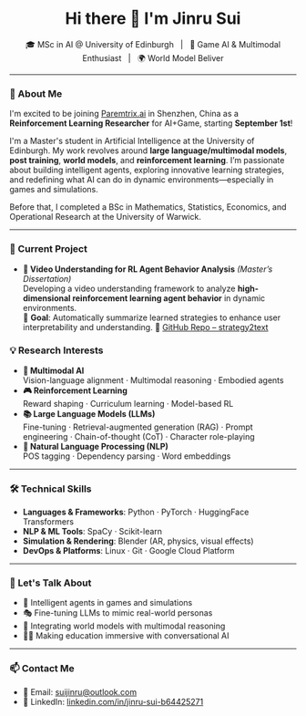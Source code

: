 <h1 align="center">Hi there 👋 I'm Jinru Sui</h1>

<p align="center">
  🎓 MSc in AI @ University of Edinburgh &nbsp; | &nbsp; 🤖 Game AI & Multimodal Enthusiast &nbsp; | &nbsp; 🌍 World Model Beliver
</p>

---

### 🚀 About Me
I'm excited to be joining [Paremtrix.ai](https://www.chaocanshu.cn/) in Shenzhen, China as a **Reinforcement Learning Researcher** for AI+Game, starting **September 1st**!

I'm a Master's student in Artificial Intelligence at the University of Edinburgh. My work revolves around **large language/multimodal models**, **post training**, **world models**, and **reinforcement learning**. I’m passionate about building intelligent agents, exploring innovative learning strategies, and redefining what AI can do in dynamic environments—especially in games and simulations.

Before that, I completed a BSc in Mathematics, Statistics, Economics, and Operational Research at the University of Warwick.

---

### 🔭 Current Project

- **🎥 Video Understanding for RL Agent Behavior Analysis** *(Master’s Dissertation)*  
  Developing a video understanding framework to analyze **high-dimensional reinforcement learning agent behavior** in dynamic environments.  
  🎯 **Goal**: Automatically summarize learned strategies to enhance user interpretability and understanding.
  🔗 [GitHub Repo – strategy2text](https://github.com/Jinrusui/strategy2text)

### 💡 Research Interests

- **🧠 Multimodal AI**  
  Vision-language alignment · Multimodal reasoning · Embodied agents  
- **🎮 Reinforcement Learning**  
  Reward shaping · Curriculum learning · Model-based RL  
- **📚 Large Language Models (LLMs)**  
  Fine-tuning · Retrieval-augmented generation (RAG) · Prompt engineering · Chain-of-thought (CoT) · Character role-playing  
- **💬 Natural Language Processing (NLP)**  
  POS tagging · Dependency parsing · Word embeddings  

---

### 🛠️ Technical Skills

- **Languages & Frameworks**: Python · PyTorch · HuggingFace Transformers  
- **NLP & ML Tools**: SpaCy · Scikit-learn  
- **Simulation & Rendering**: Blender (AR, physics, visual effects)  
- **DevOps & Platforms**: Linux · Git · Google Cloud Platform  

---

### 💬 Let's Talk About

- 🎯 Intelligent agents in games and simulations  
- 🎭 Fine-tuning LLMs to mimic real-world personas  
- 🔁 Integrating world models with multimodal reasoning  
- 🧑‍🏫 Making education immersive with conversational AI  

---

### 📫 Contact Me

- 📧 Email: [suijinru@outlook.com](mailto:suijinru@outlook.com)  
- 🔗 LinkedIn: [linkedin.com/in/jinru-sui-b64425271](https://www.linkedin.com/in/jinru-sui-b64425271)  


 

